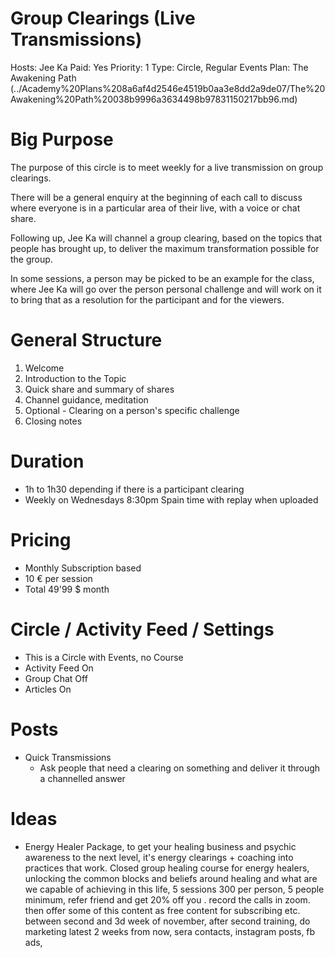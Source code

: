 # Group Clearings (Live Transmissions)

Hosts: Jee Ka
Paid: Yes
Priority: 1
Type: Circle, Regular Events
Plan: The Awakening Path (../Academy%20Plans%208a6af4d2546e4519b0aa3e8dd2a9de07/The%20Awakening%20Path%20038b9996a3634498b97831150217bb96.md)

# Big Purpose

The purpose of this circle is to meet weekly for a live transmission on group clearings.

There will be a general enquiry at the beginning of each call to discuss where everyone is in a particular area of their live, with a voice or chat share.

Following up, Jee Ka will channel a group clearing, based on the topics that people has brought up, to deliver the maximum transformation possible for the group.

In some sessions, a person may be picked to be an example for the class, where Jee Ka will go over the person personal challenge and will work on it to bring that as a resolution for the participant and for the viewers.

# General Structure

1. Welcome
2. Introduction to the Topic
3. Quick share and summary of shares
4. Channel guidance, meditation
5. Optional - Clearing on a person's specific challenge
6. Closing notes

# Duration

- 1h to 1h30 depending if there is a participant clearing
- Weekly on Wednesdays 8:30pm Spain time with replay when uploaded

# Pricing

- Monthly Subscription based
- 10 € per session
- Total 49'99 $ month

# Circle / Activity Feed / Settings

- This is a Circle with Events, no Course
- Activity Feed On
- Group Chat Off
- Articles On

# Posts

- Quick Transmissions
    - Ask people that need a clearing on something and deliver it through a channelled answer

# Ideas

- Energy Healer Package, to get your healing business and psychic awareness to the next level, it's energy clearings + coaching into practices that work. Closed group healing course for energy healers, unlocking the common blocks and beliefs around healing and what are we capable of achieving in this life, 5 sessions 300 per person, 5 people minimum, refer friend and get 20% off you . record the calls in zoom. then offer some of this content as free content for subscribing etc. between second and 3d week of november, after second training, do marketing latest 2 weeks from now, sera contacts, instagram posts, fb ads,